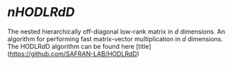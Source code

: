 # $nHODLRdD$
The nested hierarchically off-diagonal low-rank matrix in $d$ dimensions. An algorithm for performing fast matrix-vector multiplication in $d$ dimensions. The HODLR$d$D algorithm can be found here [title] (https://github.com/SAFRAN-LAB/HODLRdD) 
